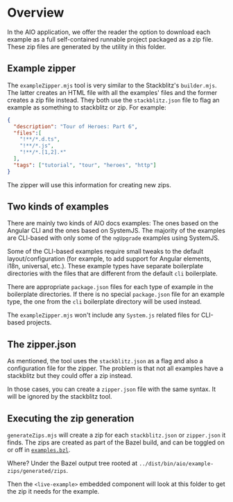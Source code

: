 # Overview

In the AIO application, we offer the reader the option to download each example as a full self-contained runnable project packaged as a zip file.
These zip files are generated by the utility in this folder.

## Example zipper

The `exampleZipper.mjs` tool is very similar to the Stackblitz's `builder.mjs`.
The latter creates an HTML file with all the examples' files and the former creates a zip file instead.
They both use the `stackblitz.json` file to flag an example as something to stackblitz or zip.
For example:

```json
{
  "description": "Tour of Heroes: Part 6",
  "files":[
    "!**/*.d.ts",
    "!**/*.js",
    "!**/*.[1,2].*"
  ],
  "tags": ["tutorial", "tour", "heroes", "http"]
}
```

The zipper will use this information for creating new zips.

## Two kinds of examples

There are mainly two kinds of AIO docs examples: The ones based on the Angular CLI and the ones based on SystemJS.
The majority of the examples are CLI-based with only some of the `ngUpgrade` examples using SystemJS.

Some of the CLI-based examples require small tweaks to the default layout/configuration (for example, to add support for Angular elements, i18n, universal, etc.).
These example types have separate boilerplate directories with the files that are different from the default `cli` boilerplate.

There are appropriate `package.json` files for each type of example in the boilerplate directories.
If there is no special `package.json` file for an example type, the one from the `cli` boilerplate directory will be used instead.

The `exampleZipper.mjs` won't include any `System.js` related files for CLI-based projects.

## The zipper.json

As mentioned, the tool uses the `stackblitz.json` as a flag and also a configuration file for the zipper.
The problem is that not all examples have a stackblitz but they could offer a zip instead.

In those cases, you can create a `zipper.json` file with the same syntax. It will be ignored by the stackblitz tool.

## Executing the zip generation

`generateZips.mjs` will create a zip for each `stackblitz.json`  or `zipper.json` it finds. The zips
are created as part of the Bazel build, and can be toggled on or off in
[`examples.bzl`](../../content/examples/examples.bzl).

Where? Under the Bazel output tree rooted at `../dist/bin/aio/example-zips/generated/zips`.

Then the `<live-example>` embedded component will look at this folder to get the zip it needs for the example.
